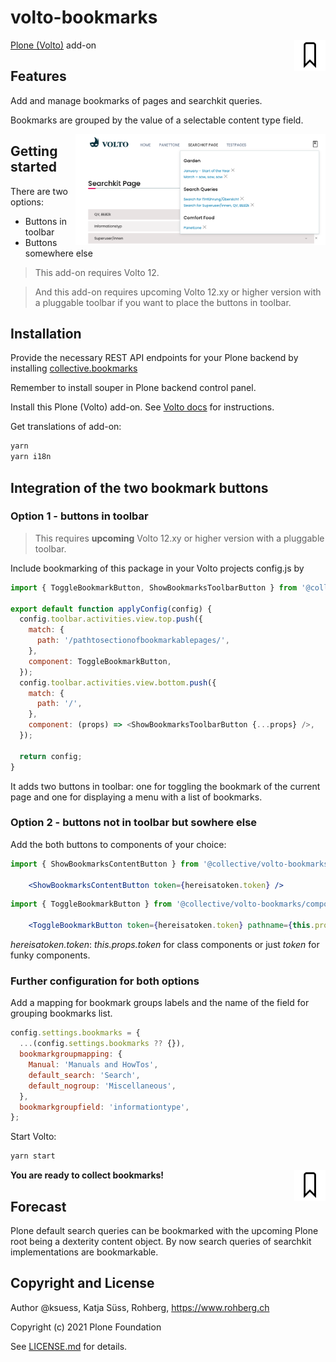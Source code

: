 # volto-bookmarks

<img align="right" width="50" alt="volto-bookmarks" src="./src/icons/bookmark.svg" />


[Plone (Volto)](https://github.com/plone/volto) add-on

## Features

Add and manage bookmarks of pages and searchkit queries.

Bookmarks are grouped by the value of a selectable content type field.


<img align="right" width="400px" alt="volto-bookmarks" src="./src/readmeillustration/bookmarks_somewhereelse.png" />

## Getting started

There are two options:

- Buttons in toolbar
- Buttons somewhere else

> This add-on requires Volto 12.

> And this add-on requires upcoming Volto 12.xy or higher version with a pluggable toolbar if you want to place the buttons in toolbar.



## Installation

Provide the necessary REST API endpoints for your Plone backend by installing [collective.bookmarks](https://github.com/collective/collective.bookmarks.git) 

Remember to install souper in Plone backend control panel.

Install this Plone (Volto) add-on. See [Volto docs](https://docs.voltocms.com/addons/#configuring-a-volto-project-to-use-an-addon) for instructions.

Get translations of add-on:

```bash
yarn
yarn i18n
```

## Integration of the two bookmark buttons

### Option 1 - buttons in toolbar

> This requires **upcoming** Volto 12.xy or higher version with a pluggable toolbar.

Include bookmarking of this package in your Volto projects config.js by

```js
import { ToggleBookmarkButton, ShowBookmarksToolbarButton } from '@collective/volto-bookmarks/components';

export default function applyConfig(config) {
  config.toolbar.activities.view.top.push({
    match: {
      path: '/pathtosectionofbookmarkablepages/',
    },
    component: ToggleBookmarkButton,
  });
  config.toolbar.activities.view.bottom.push({
    match: {
      path: '/',
    },
    component: (props) => <ShowBookmarksToolbarButton {...props} />,
  });

  return config;
}
```

It adds two buttons in toolbar: one for toggling the bookmark of the current page and one for displaying a menu with a list of bookmarks.

### Option 2 - buttons not in toolbar but sowhere else

Add the both buttons to components of your choice:

```jsx
import { ShowBookmarksContentButton } from '@collective/volto-bookmarks/components';

    <ShowBookmarksContentButton token={hereisatoken.token} />

```

```jsx
import { ToggleBookmarkButton } from '@collective/volto-bookmarks/components';

    <ToggleBookmarkButton token={hereisatoken.token} pathname={this.props.pathname} />

```

*hereisatoken.token*: *this.props.token* for class components or just *token* for funky components.

### Further configuration for both options

Add a mapping for bookmark groups labels and the name of the field for grouping bookmarks list.

```js
config.settings.bookmarks = {
  ...(config.settings.bookmarks ?? {}),
  bookmarkgroupmapping: {
    Manual: 'Manuals and HowTos',
    default_search: 'Search',
    default_nogroup: 'Miscellaneous',
  },
  bookmarkgroupfield: 'informationtype',
};
```

Start Volto:

```bash
yarn start
```

**You are ready to collect bookmarks!** 
<img align="right" width="50" alt="volto-bookmarks" src="./src/icons/bookmark.svg" />


## Forecast

Plone default search queries can be bookmarked with the upcoming Plone root being a dexterity content object. By now search queries of searchkit implementations are bookmarkable.

## Copyright and License

Author @ksuess, Katja Süss, Rohberg, 
https://www.rohberg.ch

Copyright (c) 2021 Plone Foundation

See [LICENSE.md](https://github.com/collective/volto-bookmarks/blob/master/LICENSE.md) for details.
